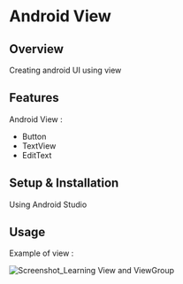 # Android View

## Overview
Creating android UI using view

## Features
Android View :
- Button
- TextView
- EditText

## Setup & Installation 
Using Android Studio

## Usage
Example of view :

![Screenshot_Learning View and ViewGroup](https://user-images.githubusercontent.com/56164259/68088598-59b20f80-fe93-11e9-852d-100761101929.png)

